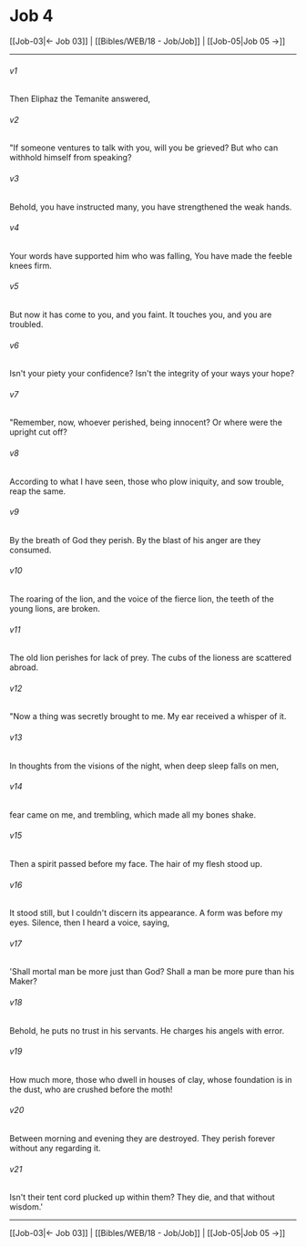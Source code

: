 # Job 4

[[Job-03|← Job 03]] | [[Bibles/WEB/18 - Job/Job]] | [[Job-05|Job 05 →]]
***



###### v1 
Then Eliphaz the Temanite answered, 

###### v2 
"If someone ventures to talk with you, will you be grieved? But who can withhold himself from speaking? 

###### v3 
Behold, you have instructed many, you have strengthened the weak hands. 

###### v4 
Your words have supported him who was falling, You have made the feeble knees firm. 

###### v5 
But now it has come to you, and you faint. It touches you, and you are troubled. 

###### v6 
Isn't your piety your confidence? Isn't the integrity of your ways your hope? 

###### v7 
"Remember, now, whoever perished, being innocent? Or where were the upright cut off? 

###### v8 
According to what I have seen, those who plow iniquity, and sow trouble, reap the same. 

###### v9 
By the breath of God they perish. By the blast of his anger are they consumed. 

###### v10 
The roaring of the lion, and the voice of the fierce lion, the teeth of the young lions, are broken. 

###### v11 
The old lion perishes for lack of prey. The cubs of the lioness are scattered abroad. 

###### v12 
"Now a thing was secretly brought to me. My ear received a whisper of it. 

###### v13 
In thoughts from the visions of the night, when deep sleep falls on men, 

###### v14 
fear came on me, and trembling, which made all my bones shake. 

###### v15 
Then a spirit passed before my face. The hair of my flesh stood up. 

###### v16 
It stood still, but I couldn't discern its appearance. A form was before my eyes. Silence, then I heard a voice, saying, 

###### v17 
'Shall mortal man be more just than God? Shall a man be more pure than his Maker? 

###### v18 
Behold, he puts no trust in his servants. He charges his angels with error. 

###### v19 
How much more, those who dwell in houses of clay, whose foundation is in the dust, who are crushed before the moth! 

###### v20 
Between morning and evening they are destroyed. They perish forever without any regarding it. 

###### v21 
Isn't their tent cord plucked up within them? They die, and that without wisdom.'

***
[[Job-03|← Job 03]] | [[Bibles/WEB/18 - Job/Job]] | [[Job-05|Job 05 →]]

